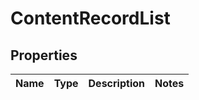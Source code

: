 # ContentRecordList

## Properties
Name | Type | Description | Notes
------------ | ------------- | ------------- | -------------
